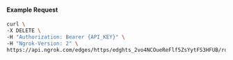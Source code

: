 <!-- Code generated for API Clients. DO NOT EDIT. -->
#### Example Request
```bash
curl \
-X DELETE \
-H "Authorization: Bearer {API_KEY}" \
-H "Ngrok-Version: 2" \
https://api.ngrok.com/edges/https/edghts_2vo4NCOueReFlf5ZsYytFS3HFUB/routes/edghtsrt_2vo4NH7rdFdJY3KjKvuNeRMLyOM/traffic_policy

